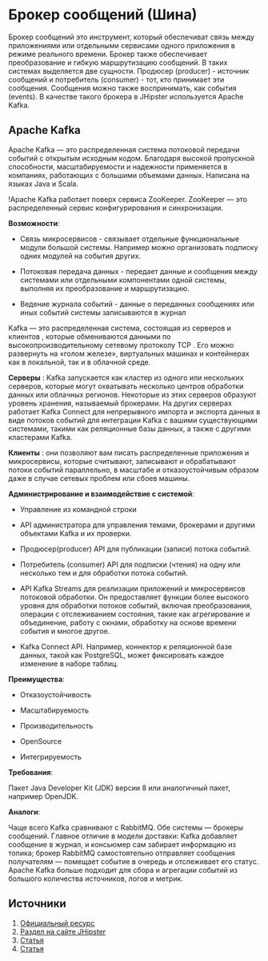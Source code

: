 # Брокер сообщений (Шина)

Брокер сообщений это инструмент, который обеспечиват связь между приложениями или отдельными сервисами одного приложения в режиме реального времени.
Брокер также обеспечивает преобразование и гибкую маршрутизацию сообщений. В таких системах выделяется две сущности. 
Продюсер (producer) - источник сообщений и потребитель (consumer) - тот, кто принимает эти сообщения.
Сообщения можно также воспринимать, как события (events). В качестве такого брокера в JHipster используется Apache Kafka.

## Apache Kafka

Apache Kafka — это распределенная система потоковой передачи событий с открытым исходным кодом. Благодаря высокой пропускной способности, масштабируемости и надежности применяется в компаниях, работающих с большими объемами данных. Написана на языках Java и Scala.

!Apache Kafka работает поверх сервиса ZooKeeper. ZooKeeper — это распределенный сервис конфигурирования и синхронизации.

**Возможности**:

- Связь микросервисов - связывает отдельные функциональные модули большой системы. Например можно организовать подписку одних модулей на события других.

- Потоковая передача данных - передает данные и сообщения между системами или отдельными компонентами одной системы, выполняя их преобразование и маршрутизацию.

- Ведение журнала событий - данные о переданных сообщениях или иных событий системы записываются в журнал


Kafka — это распределенная система, состоящая из серверов и клиентов , которые обмениваются данными по высокопроизводительному сетевому протоколу TCP . Его можно развернуть на «голом железе», виртуальных машинах и контейнерах как в локальной, так и в облачной среде.

**Серверы** : Kafka запускается как кластер из одного или нескольких серверов, которые могут охватывать несколько центров обработки данных или облачных регионов. Некоторые из этих серверов образуют уровень хранения, называемый брокерами. На других серверах работает Kafka Connect для непрерывного импорта и экспорта данных в виде потоков событий для интеграции Kafka с вашими существующими системами, такими как реляционные базы данных, а также с другими кластерами Kafka.

**Клиенты** : они позволяют вам писать распределенные приложения и микросервисы, которые считывают, записывают и обрабатывают потоки событий параллельно, в масштабе и отказоустойчивым образом даже в случае сетевых проблем или сбоев машины.

**Администрирование и взаимодействие с системой**:

- Управление из командной строки

- API администратора для управления темами, брокерами и другими объектами Kafka и их проверки.

- Продюсер(producer) API для публикации (записи) потока событий.

- Потребитель (consumer) API для подписки (чтения) на одну или несколько тем и для обработки потока событий.

- API Kafka Streams для реализации приложений и микросервисов потоковой обработки. Он предоставляет функции более высокого уровня для обработки потоков событий, включая преобразования, операции с отслеживанием состояния, такие как агрегирование и объединение, работу с окнами, обработку на основе времени события и многое другое.

- Kafka Connect API. Например, коннектор к реляционной базе данных, такой как PostgreSQL, может фиксировать каждое изменение в наборе таблиц.


**Преимущества**:

- Отказоустойчивость

- Масштабируемость

- Производительность

- OpenSource

- Интегрируемость

**Требования**:

Пакет Java Developer Kit (JDK) версии 8 или аналогичный пакет, например OpenJDK.

**Аналоги**:

Чаще всего Kafka сравнивают с RabbitMQ. Обе системы — брокеры сообщений. Главное отличие в модели доставки: Kafka добавляет сообщение в журнал, и консьюмер сам забирает информацию из топика; брокер RabbitMQ самостоятельно отправляет сообщения получателям — помещает событие в очередь и отслеживает его статус. Apache Kafka больше подходит для сбора и агрегации событий из большого количества источников, логов и метрик.

## Источники

1. [Официальный ресурс](https://kafka.apache.org/)
2. [Раздел на сайте JHipster](https://www.jhipster.tech/using-kafka/)
3. [Статья](https://selectel.ru/blog/apache-kafka/)
4. [Статья](https://blog.skillfactory.ru/glossary/kafka-apache/)